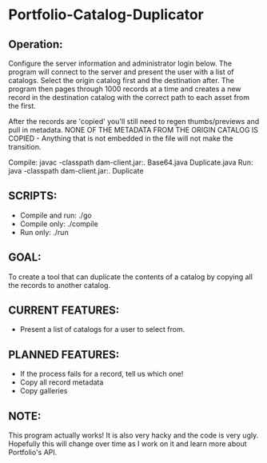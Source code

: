 Portfolio-Catalog-Duplicator
============================

Operation: 
----------

Configure the server information and administrator login below. The program will connect to the
server and present the user with a list of catalogs. Select the origin catalog first and the destination
after. The program then pages through 1000 records at a time and creates a new record in the
destination catalog with the correct path to each asset from the first.

After the records are 'copied' you'll still need to regen thumbs/previews and pull in metadata.
NONE OF THE METADATA FROM THE ORIGIN CATALOG IS COPIED - Anything that is not embedded in the file
will not make the transition.

Compile: javac -classpath dam-client.jar:. Base64.java Duplicate.java
Run: java -classpath dam-client.jar:. Duplicate

SCRIPTS:
--------

* Compile and run: ./go
* Compile only: ./compile
* Run only: ./run

GOAL:
-----

To create a tool that can duplicate the contents of a catalog by copying all the records
to another catalog.

CURRENT FEATURES:
-----------------

+ Present a list of catalogs for a user to select from.

PLANNED FEATURES:
-----------------

- If the process fails for a record, tell us which one!
- Copy all record metadata
- Copy galleries

NOTE:
-----

This program actually works! It is also very hacky and the code is very ugly.
Hopefully this will change over time as I work on it and learn more about Portfolio's API.

